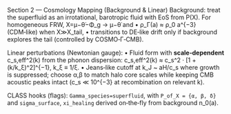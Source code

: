 Section 2 — Cosmology Mapping (Background & Linear)
Background: treat the superfluid as an irrotational, barotropic fluid with EoS from P(X). For homogeneous FRW, X=μ−θ̇−Φ_g → μ−θ̇ and
• ρ_Γ(a) ≈ ρ_0 a^{−3} (CDM‑like) when X≫X_tail,
• transitions to DE‑like drift only if background explores the tail (controlled by COSMO‑Γ‑CMB).

Linear perturbations (Newtonian gauge):
• Fluid form with **scale‑dependent** c_s,eff^2(k) from the phonon dispersion:
c_s,eff^2(k) ≈ c_s^2 · [1 + (k/k_ξ)^2]^{−1},  k_ξ ≡ 1/ξ.
• Jeans‑like cutoff at k_J ~ aH/c_s where growth is suppressed; choose α,β to match halo core scales while keeping CMB acoustic peaks intact (c_s ≪ 10^{−3} at recombination on relevant k).

CLASS hooks (flags): `Gamma_species=superfluid`, with `P_of_X = {α, β, δ}` and `sigma_surface`, `xi_healing` derived on‑the‑fly from background n_0(a).